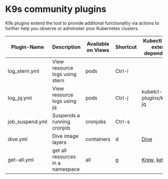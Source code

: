 # K9s community plugins

K9s plugins extend the tool to provide additonal functionality via actions to further help you observe or administer your Kubernetes clusters.

| Plugin-Name     | Description                      | Available on Views | Shortcut | Kubectl plugin, external dependencies                                                 |
|-----------------|----------------------------------|--------------------|----------|---------------------------------------------------------------------------------------|
| log_stern.yml   | View resource logs using stern   | pods               | Ctrl-l   |                                                                                       |
| log_jq.yml      | View resource logs using jq      | pods               | Ctrl-j   | kubetcl-plugins/kubectl-jq                                                            |
| job_suspend.yml | Suspends a running cronjob       | cronjobs           | Ctrl-s   |                                                                                       |
| dive.yml        | Dive image layers                | containers         | d        | [Dive](https://github.com/wagoodman/dive)                                             |
| get-all.yml     | get all resources in a namespace | all                | g        | [Krew](https://krew.sigs.k8s.io/), [ketall](https://github.com/corneliusweig/ketall/) |
